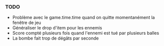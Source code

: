 ### TODO ###
* Problème avec le game.time.time quand on quitte momentanément la fenêtre de jeu
* Généraliser le drop d'item pour les ennemis
* Score compté plusieurs fois quand l'ennemi est tué par plusieurs balles
* La bombe fait trop de dégâts par seconde